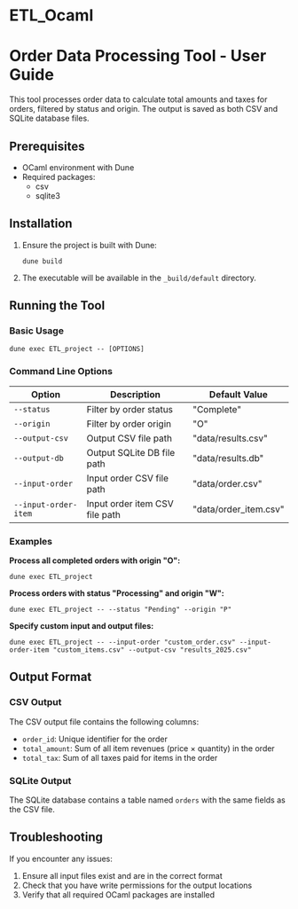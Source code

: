 # ETL_Ocaml

# Order Data Processing Tool - User Guide

This tool processes order data to calculate total amounts and taxes for orders, filtered by status and origin. The output is saved as both CSV and SQLite database files.

## Prerequisites

- OCaml environment with Dune
- Required packages:
  - csv
  - sqlite3

## Installation

1. Ensure the project is built with Dune:
   ```
   dune build
   ```

2. The executable will be available in the `_build/default` directory.

## Running the Tool

### Basic Usage

```
dune exec ETL_project -- [OPTIONS]
```

### Command Line Options

| Option | Description | Default Value |
|--------|-------------|---------------|
| `--status` | Filter by order status | "Complete" |
| `--origin` | Filter by order origin | "O" |
| `--output-csv` | Output CSV file path | "data/results.csv" |
| `--output-db` | Output SQLite DB file path | "data/results.db" |
| `--input-order` | Input order CSV file path | "data/order.csv" |
| `--input-order-item` | Input order item CSV file path | "data/order_item.csv" |

### Examples

**Process all completed orders with origin "O":**
```
dune exec ETL_project
```

**Process orders with status "Processing" and origin "W":**
```
dune exec ETL_project -- --status "Pending" --origin "P"
```

**Specify custom input and output files:**
```
dune exec ETL_project -- --input-order "custom_order.csv" --input-order-item "custom_items.csv" --output-csv "results_2025.csv"
```

## Output Format

### CSV Output
The CSV output file contains the following columns:
- `order_id`: Unique identifier for the order
- `total_amount`: Sum of all item revenues (price × quantity) in the order
- `total_tax`: Sum of all taxes paid for items in the order

### SQLite Output
The SQLite database contains a table named `orders` with the same fields as the CSV file.

## Troubleshooting

If you encounter any issues:
1. Ensure all input files exist and are in the correct format
2. Check that you have write permissions for the output locations
3. Verify that all required OCaml packages are installed
 
